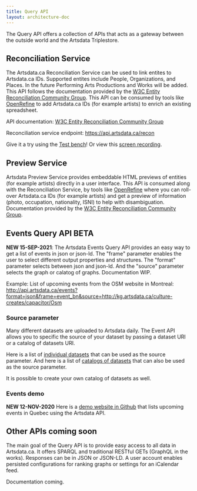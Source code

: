 ```yaml
---
title: Query API
layout: architecture-doc
---
```


The Query API offers a collection of APIs that acts as a gateway between the outside world and the Artsdata Triplestore.

## Reconciliation Service

The Artsdata.ca Reconciliation Service can be used to link entites to Artsdata.ca IDs. Supported entites include People, Organizations, and Places. In the future Performing Arts Productions and Works will be added. This API follows the documentation provided by the [W3C Entity Reconciliation Community Group](https://reconciliation-api.github.io/specs/latest/). This API can be consumed by tools like [OpenRefine](https://openrefine.org) to add Artsdata.ca IDs (for example artists) to enrich an existing spreadsheet.

API documentation: [W3C Entity Reconciliation Community Group](https://reconciliation-api.github.io/specs/latest/)

Reconciliation service endpoint: https://api.artsdata.ca/recon

Give it a try using the [Test bench](https://reconciliation-api.github.io/testbench/#/client/https%3A%2F%2Fapi.artsdata.ca%2Frecon)! Or view this [screen recording](https://youtu.be/VkOncek9iuY).

## Preview Service

Artsdata Preview Service provides embeddable HTML previews of entities (for example artists) directly in a user interface. This API is consumed along with the Reconciliation Service, by tools like [OpenRefine](https://openrefine.org) where you can roll-over Artsdata.ca IDs (for example artists) and get a preview of information (photo, occupation, nationality, ISNI) to help with disambiguation. Documentation provided by the [W3C Entity Reconciliation Community Group](https://reconciliation-api.github.io/specs/latest/).


## Events Query API BETA

**NEW 15-SEP-2021**: The Artsdata Events Query API provides an easy way to get a list of events in json or json-ld. The "frame" parameter enables the user to select different output properties and structures. The "format" parameter selects between json and json-ld. And the "source" parameter selects the graph or calatog of graphs. Documentation WIP.

Example: List of upcoming events from the OSM website in Montreal: 
http://api.artsdata.ca/events?format=json&frame=event_bn&source=http://kg.artsdata.ca/culture-creates/capacitor/Osm

### Source parameter
Many different datasets are uploaded to Artsdata daily. The Event API allows you to specific the source of your dataset by passing a dataset URI or a catalog of datasets URI.

Here is a list of [individual datasets](https://s.zazuko.com/2owq14) that can be used as the source parameter. And here is a list of [catalogs of datasets]( https://s.zazuko.com/5hG5Cc) that can also be used as the source parameter.

It is possible to create your own catalog of datasets as well.

### Events demo

**NEW 12-NOV-2020** Here is a [demo website in Github](https://github.com/culturecreates/artsdata-demo-upcoming-events-api) that lists upcoming events in Quebec using the Artsdata API.


## Other APIs coming soon
The main goal of the Query API is to provide easy access to all data in Artsdata.ca. It offers SPARQL and traditional RESTful GETs (GraphQL in the works).
Responses can be in JSON or JSON-LD.  A user account enables persisted configurations for ranking graphs or settings for an iCalendar feed. 

Documentation coming.
